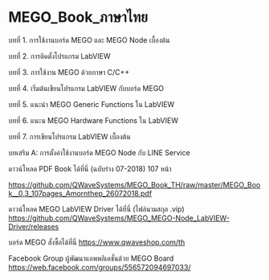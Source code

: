 # MEGO_Book_ภาษาไทย

บทที่ 1. การใช้งานบอร์ด MEGO และ MEGO Node เบื้องต้น

บทที่ 2. การติดตั้งโปรแกรม LabVIEW

บทที่ 3. การใช้งาน MEGO ด้วยภาษา C/C++

บทที่ 4. เริ่มต้นเขียนโปรแกรม LabVIEW กับบอร์ด MEGO

บทที่ 5. แนะนำ MEGO Generic Functions ใน LabVIEW

บทที่ 6. แนะน MEGO Hardware Functions ใน LabVIEW

บทที่ 7. การเขียนโปรแกรม LabVIEW เบื้องต้น

บทเสริม A: การตั้งค่าใช้งานบอร์ด MEGO Node กับ LINE Service

ดาวน์โหลด PDF Book ได้ที่นี่ (ฉบับร่าง 07-2018) 107 หน้า

https://github.com/QWaveSystems/MEGO_Book_TH/raw/master/MEGO_Book__0.3_107pages_Amornthep_26072018.pdf

ดาวน์โหลด MEGO LabVIEW Driver ได้ที่นี่ (ไฟล์นามสกุล .vip)
https://github.com/QWaveSystems/MEGO_MEGO-Node_LabVIEW-Driver/releases
 
บอร์ด MEGO สั่งซื้อได้ที่นี่
https://www.qwaveshop.com/th

Facebook Group ผู้พัฒนาแอพพลิเคชั่นด้วย MEGO Board
https://web.facebook.com/groups/556572094697033/
